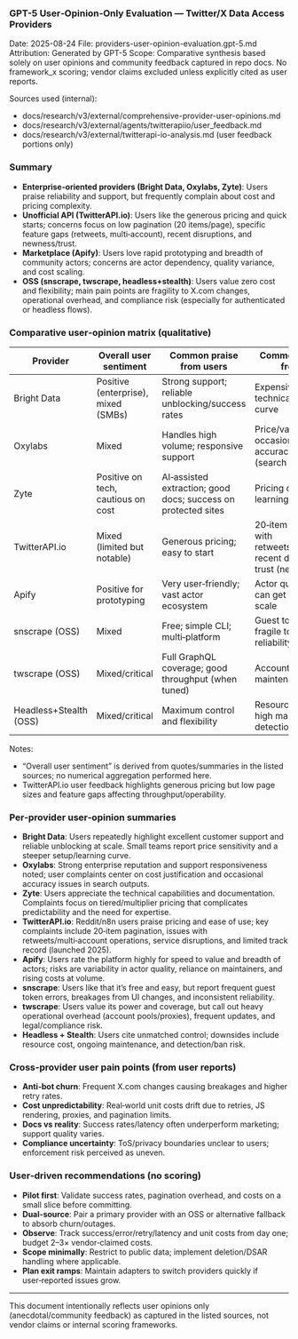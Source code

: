 ### GPT-5 User‑Opinion‑Only Evaluation — Twitter/X Data Access Providers

Date: 2025-08-24
File: providers-user-opinion-evaluation.gpt-5.md
Attribution: Generated by GPT-5
Scope: Comparative synthesis based solely on user opinions and community feedback captured in repo docs. No framework_x scoring; vendor claims excluded unless explicitly cited as user reports.

Sources used (internal):
- docs/research/v3/external/comprehensive-provider-user-opinions.md
- docs/research/v3/external/agents/twitterapiio/user_feedback.md
- docs/research/v3/external/twitterapi-io-analysis.md (user feedback portions only)

### Summary
- **Enterprise‑oriented providers (Bright Data, Oxylabs, Zyte)**: Users praise reliability and support, but frequently complain about cost and pricing complexity.
- **Unofficial API (TwitterAPI.io)**: Users like the generous pricing and quick starts; concerns focus on low pagination (20 items/page), specific feature gaps (retweets, multi‑account), recent disruptions, and newness/trust.
- **Marketplace (Apify)**: Users love rapid prototyping and breadth of community actors; concerns are actor dependency, quality variance, and cost scaling.
- **OSS (snscrape, twscrape, headless+stealth)**: Users value zero cost and flexibility; main pain points are fragility to X.com changes, operational overhead, and compliance risk (especially for authenticated or headless flows).

### Comparative user‑opinion matrix (qualitative)
| Provider | Overall user sentiment | Common praise from users | Common complaints from users | Best fit per users |
|---|---|---|---|---|
| Bright Data | Positive (enterprise), mixed (SMBs) | Strong support; reliable unblocking/success rates | Expensive; technical/learning curve | Enterprise scale with budget |
| Oxylabs | Mixed | Handles high volume; responsive support | Price/value concerns; occasional data accuracy issues (search API) | Enterprise workloads needing scale |
| Zyte | Positive on tech, cautious on cost | AI‑assisted extraction; good docs; success on protected sites | Pricing complexity; learning curve | Protected sites with technical teams |
| TwitterAPI.io | Mixed (limited but notable) | Generous pricing; easy to start | 20‑item pages; issues with retweets/multi‑account; recent disruptions; trust (new) | Cost‑sensitive pilots/dev sandboxes |
| Apify | Positive for prototyping | Very user‑friendly; vast actor ecosystem | Actor quality varies; can get expensive at scale | Rapid prototypes and niche tasks |
| snscrape (OSS) | Mixed | Free; simple CLI; multi‑platform | Guest token errors; fragile to UI changes; reliability | Basic public data pulls, research |
| twscrape (OSS) | Mixed/critical | Full GraphQL coverage; good throughput (when tuned) | Account pool ops; high maintenance; legal risk | Authenticated research/advanced flows |
| Headless+Stealth (OSS) | Mixed/critical | Maximum control and flexibility | Resource‑intensive; high maintenance; detection risk | Edge cases where other options fail |

Notes:
- “Overall user sentiment” is derived from quotes/summaries in the listed sources; no numerical aggregation performed here.
- TwitterAPI.io user feedback highlights generous pricing but low page sizes and feature gaps affecting throughput/operability.

### Per‑provider user‑opinion summaries
- **Bright Data**: Users repeatedly highlight excellent customer support and reliable unblocking at scale. Small teams report price sensitivity and a steeper setup/learning curve.
- **Oxylabs**: Strong enterprise reputation and support responsiveness noted; user complaints center on cost justification and occasional accuracy issues in search outputs.
- **Zyte**: Users appreciate the technical capabilities and documentation. Complaints focus on tiered/multiplier pricing that complicates predictability and the need for expertise.
- **TwitterAPI.io**: Reddit/n8n users praise pricing and ease of use; key complaints include 20‑item pagination, issues with retweets/multi‑account operations, service disruptions, and limited track record (launched 2025).
- **Apify**: Users rate the platform highly for speed to value and breadth of actors; risks are variability in actor quality, reliance on maintainers, and rising costs at volume.
- **snscrape**: Users like that it’s free and easy, but report frequent guest token errors, breakages from UI changes, and inconsistent reliability.
- **twscrape**: Users value its power and coverage, but call out heavy operational overhead (account pools/proxies), frequent updates, and legal/compliance risk.
- **Headless + Stealth**: Users cite unmatched control; downsides include resource cost, ongoing maintenance, and detection/ban risk.

### Cross‑provider user pain points (from user reports)
- **Anti‑bot churn**: Frequent X.com changes causing breakages and higher retry rates.
- **Cost unpredictability**: Real‑world unit costs drift due to retries, JS rendering, proxies, and pagination limits.
- **Docs vs reality**: Success rates/latency often underperform marketing; support quality varies.
- **Compliance uncertainty**: ToS/privacy boundaries unclear to users; enforcement risk perceived as uneven.

### User‑driven recommendations (no scoring)
- **Pilot first**: Validate success rates, pagination overhead, and costs on a small slice before committing.
- **Dual‑source**: Pair a primary provider with an OSS or alternative fallback to absorb churn/outages.
- **Observe**: Track success/error/retry/latency and unit costs from day one; budget 2–3× vendor‑claimed costs.
- **Scope minimally**: Restrict to public data; implement deletion/DSAR handling where applicable.
- **Plan exit ramps**: Maintain adapters to switch providers quickly if user‑reported issues grow.

---
This document intentionally reflects user opinions only (anecdotal/community feedback) as captured in the listed sources, not vendor claims or internal scoring frameworks.

